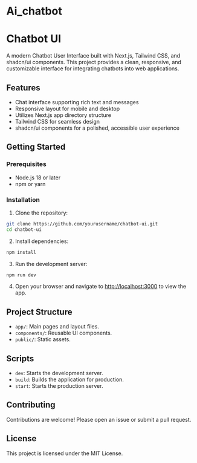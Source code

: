 # Ai_chatbot
# Chatbot UI

A modern Chatbot User Interface built with Next.js, Tailwind CSS, and shadcn/ui components. This project provides a clean, responsive, and customizable interface for integrating chatbots into web applications.

## Features

* Chat interface supporting rich text and messages
* Responsive layout for mobile and desktop
* Utilizes Next.js app directory structure
* Tailwind CSS for seamless design
* shadcn/ui components for a polished, accessible user experience

## Getting Started

### Prerequisites

* Node.js 18 or later
* npm or yarn

### Installation

1. Clone the repository:

```bash
git clone https://github.com/yourusername/chatbot-ui.git
cd chatbot-ui
```

2. Install dependencies:

```bash
npm install
```

3. Run the development server:

```bash
npm run dev
```

4. Open your browser and navigate to [http://localhost:3000](http://localhost:3000) to view the app.

## Project Structure

* `app/`: Main pages and layout files.
* `components/`: Reusable UI components.
* `public/`: Static assets.

## Scripts

* `dev`: Starts the development server.
* `build`: Builds the application for production.
* `start`: Starts the production server.

## Contributing

Contributions are welcome! Please open an issue or submit a pull request.

## License

This project is licensed under the MIT License.
